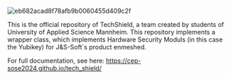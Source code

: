 ![eb682acad8f78afb9b0060455d409c2f](https://github.com/cep-sose2024/tech_shield_rust_crypto/assets/64166874/86d5fb3e-48e4-492d-88f4-61a7a7189853)

This is the official repository of TechShield, a team created by students of University of Applied Science Mannheim. This repository implements a wrapper class, which implements Hardware Security Moduls (in this case the Yubikey) for J&S-Soft´s product enmeshed.

For full documentation, see here:
https://cep-sose2024.github.io/tech_shield/
